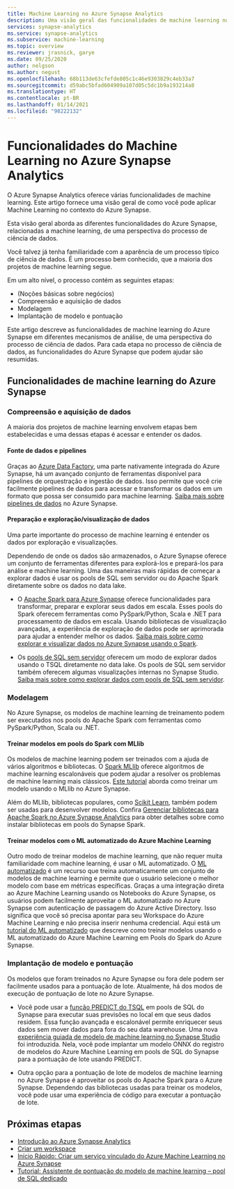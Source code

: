 ```yaml
---
title: Machine Learning no Azure Synapse Analytics
description: Uma visão geral das funcionalidades de machine learning no Azure Synapse Analytics.
services: synapse-analytics
ms.service: synapse-analytics
ms.subservice: machine-learning
ms.topic: overview
ms.reviewer: jrasnick, garye
ms.date: 09/25/2020
author: nelgson
ms.author: negust
ms.openlocfilehash: 68b113de63cfefde805c1c46e9303829c4eb33a7
ms.sourcegitcommit: d59abc5bfad604909a107d05c5dc1b9a193214a8
ms.translationtype: HT
ms.contentlocale: pt-BR
ms.lasthandoff: 01/14/2021
ms.locfileid: "98222132"
---
```

# <a name="machine-learning-capabilities-in-azure-synapse-analytics"></a>Funcionalidades do Machine Learning no Azure Synapse Analytics

O Azure Synapse Analytics oferece várias funcionalidades de machine learning. Este artigo fornece uma visão geral de como você pode aplicar Machine Learning no contexto do Azure Synapse.

Esta visão geral aborda as diferentes funcionalidades do Azure Synapse, relacionadas a machine learning, de uma perspectiva do processo de ciência de dados.

Você talvez já tenha familiaridade com a aparência de um processo típico de ciência de dados. É um processo bem conhecido, que a maioria dos projetos de machine learning segue.

Em um alto nível, o processo contém as seguintes etapas:
* (Noções básicas sobre negócios)
* Compreensão e aquisição de dados
* Modelagem
* Implantação de modelo e pontuação

Este artigo descreve as funcionalidades de machine learning do Azure Synapse em diferentes mecanismos de análise, de uma perspectiva do processo de ciência de dados. Para cada etapa no processo de ciência de dados, as funcionalidades do Azure Synapse que podem ajudar são resumidas.

## <a name="azure-synapse-machine-learning-capabilities"></a>Funcionalidades de machine learning do Azure Synapse

### <a name="data-acquisition-and-understanding"></a>Compreensão e aquisição de dados

A maioria dos projetos de machine learning envolvem etapas bem estabelecidas e uma dessas etapas é acessar e entender os dados.

#### <a name="data-source-and-pipelines"></a>Fonte de dados e pipelines

Graças ao [Azure Data Factory](../../data-factory/introduction.md), uma parte nativamente integrada do Azure Synapse, há um avançado conjunto de ferramentas disponível para pipelines de orquestração e ingestão de dados. Isso permite que você crie facilmente pipelines de dados para acessar e transformar os dados em um formato que possa ser consumido para machine learning. [Saiba mais sobre pipelines de dados](../../data-factory/concepts-pipelines-activities.md?bc=%2fazure%2fsynapse-analytics%2fbreadcrumb%2ftoc.json&toc=%2fazure%2fsynapse-analytics%2ftoc.json) no Azure Synapse. 

#### <a name="data-preparation-and-explorationvisualization"></a>Preparação e exploração/visualização de dados

Uma parte importante do processo de machine learning é entender os dados por exploração e visualizações.

Dependendo de onde os dados são armazenados, o Azure Synapse oferece um conjunto de ferramentas diferentes para explorá-los e prepará-los para análise e machine learning. Uma das maneiras mais rápidas de começar a explorar dados é usar os pools de SQL sem servidor ou do Apache Spark diretamente sobre os dados no data lake.

* O [Apache Spark para Azure Synapse](../spark/apache-spark-overview.md) oferece funcionalidades para transformar, preparar e explorar seus dados em escala. Esses pools do Spark oferecem ferramentas como PySpark/Python, Scala e .NET para processamento de dados em escala. Usando bibliotecas de visualização avançadas, a experiência de exploração de dados pode ser aprimorada para ajudar a entender melhor os dados. [Saiba mais sobre como explorar e visualizar dados no Azure Synapse usando o Spark](../get-started-analyze-spark.md).

* Os [pools de SQL sem servidor](../sql/on-demand-workspace-overview.md) oferecem um modo de explorar dados usando o TSQL diretamente no data lake. Os pools de SQL sem servidor também oferecem algumas visualizações internas no Synapse Studio. [Saiba mais sobre como explorar dados com pools de SQL sem servidor](../get-started-analyze-sql-on-demand.md).

### <a name="modeling"></a>Modelagem

No Azure Synapse, os modelos de machine learning de treinamento podem ser executados nos pools do Apache Spark com ferramentas como PySpark/Python, Scala ou .NET.

#### <a name="train-models-on-spark-pools-with-mllib"></a>Treinar modelos em pools do Spark com MLlib

Os modelos de machine learning podem ser treinados com a ajuda de vários algoritmos e bibliotecas. O [Spark MLlib](http://spark.apache.org/docs/latest/ml-guide.html) oferece algoritmos de machine learning escalonáveis que podem ajudar a resolver os problemas de machine learning mais clássicos. [Este tutorial](../spark/apache-spark-machine-learning-mllib-notebook.md) aborda como treinar um modelo usando o MLlib no Azure Synapse.

Além do MLlib, bibliotecas populares, como [Scikit Learn](https://scikit-learn.org/stable/), também podem ser usadas para desenvolver modelos. Confira [Gerenciar bibliotecas para Apache Spark no Azure Synapse Analytics](../spark/apache-spark-azure-portal-add-libraries.md) para obter detalhes sobre como instalar bibliotecas em pools do Synapse Spark.

#### <a name="train-models-with-azure-machine-learning-automated-ml"></a>Treinar modelos com o ML automatizado do Azure Machine Learning

Outro modo de treinar modelos de machine learning, que não requer muita familiaridade com machine learning, é usar o ML automatizado. O [ML automatizado](../../machine-learning/concept-automated-ml.md) é um recurso que treina automaticamente um conjunto de modelos de machine learning e permite que o usuário selecione o melhor modelo com base em métricas específicas. Graças a uma integração direta ao Azure Machine Learning usando os Notebooks do Azure Synapse, os usuários podem facilmente aproveitar o ML automatizado no Azure Synapse com autenticação de passagem do Azure Active Directory.  Isso significa que você só precisa apontar para seu Workspace do Azure Machine Learning e não precisa inserir nenhuma credencial. Aqui está um [tutorial do ML automatizado](../spark/apache-spark-azure-machine-learning-tutorial.md) que descreve como treinar modelos usando o ML automatizado do Azure Machine Learning em Pools do Spark do Azure Synapse.

### <a name="model-deployment-and-scoring"></a>Implantação de modelo e pontuação

Os modelos que foram treinados no Azure Synapse ou fora dele podem ser facilmente usados para a pontuação de lote. Atualmente, há dos modos de execução de pontuação de lote no Azure Synapse.

* Você pode usar a [função PREDICT do TSQL](../sql-data-warehouse/sql-data-warehouse-predict.md) em pools de SQL do Synapse para executar suas previsões no local em que seus dados residem. Essa função avançada e escalonável permite enriquecer seus dados sem mover dados para fora do seu data warehouse. Uma nova [experiência guiada de modelo de machine learning no Synapse Studio](./tutorial-sql-pool-model-scoring-wizard.md) foi introduzida. Nela, você pode implantar um modelo ONNX do registro de modelos do Azure Machine Learning em pools de SQL do Synapse para a pontuação de lote usando PREDICT.

* Outra opção para a pontuação de lote de modelos de machine learning no Azure Synapse é aproveitar os pools do Apache Spark para o Azure Synapse. Dependendo das bibliotecas usadas para treinar os modelos, você pode usar uma experiência de código para executar a pontuação de lote.

## <a name="next-steps"></a>Próximas etapas

* [Introdução ao Azure Synapse Analytics](../get-started.md)
* [Criar um workspace](../get-started-create-workspace.md)
* [Início Rápido: Criar um serviço vinculado do Azure Machine Learning no Azure Synapse](quickstart-integrate-azure-machine-learning.md)
* [Tutorial: Assistente de pontuação do modelo de machine learning – pool de SQL dedicado](tutorial-sql-pool-model-scoring-wizard.md)